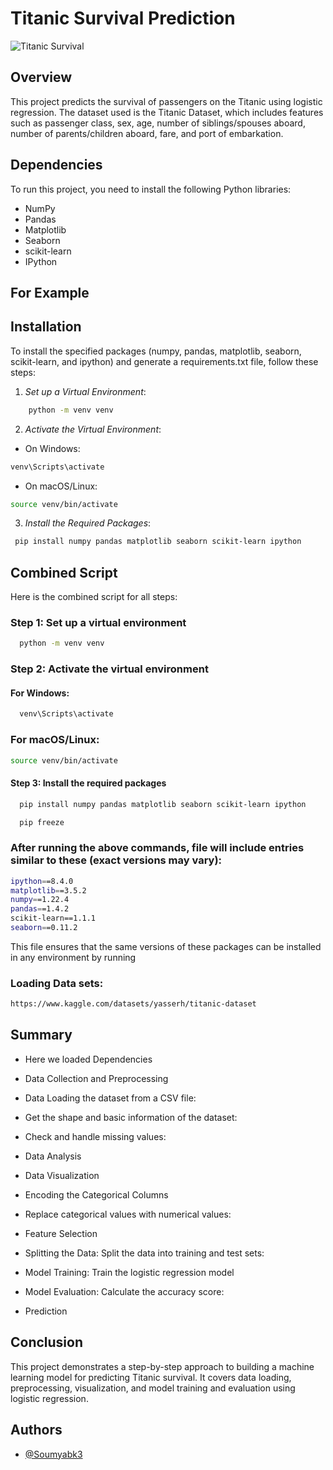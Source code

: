 
# Titanic Survival Prediction

![Titanic Survival](https://github.com/Soumyabk3/CODSOFT_Titanic_Survival_Prediction_Task1/blob/main/Titanic%20Survival.png?raw=true)

## Overview

This project predicts the survival of passengers on the Titanic using logistic regression. The dataset used is the Titanic Dataset, which includes features such as passenger class, sex, age, number of siblings/spouses aboard, number of parents/children aboard, fare, and port of embarkation.

## Dependencies

To run this project, you need to install the following Python libraries:

- NumPy
- Pandas
- Matplotlib
- Seaborn
- scikit-learn
- IPython


## For Example
## Installation

To install the specified packages (numpy, pandas, matplotlib, seaborn, scikit-learn, and ipython) and generate a requirements.txt file, follow these steps:


1. *Set up a Virtual Environment*:

```bash
    python -m venv venv
```
 


2. *Activate the Virtual Environment*:
- On Windows:
        

```bash
venv\Scripts\activate
```

- On macOS/Linux:

```bash
source venv/bin/activate
```

    
3. *Install the Required Packages*:

```bash
 pip install numpy pandas matplotlib seaborn scikit-learn ipython 
```  

 

## Combined Script

Here is the combined script for all steps:


### Step 1: Set up a virtual environment


```bash
  python -m venv venv
```



### Step 2: Activate the virtual environment
#### For Windows:

```bash
  venv\Scripts\activate
```

### For macOS/Linux:
```bash
source venv/bin/activate
```
#### Step 3: Install the required packages

```bash
  pip install numpy pandas matplotlib seaborn scikit-learn ipython
```

```bash
  pip freeze
```



### After running the above commands, file will include entries similar to these (exact versions may vary):

```bash
ipython==8.4.0
matplotlib==3.5.2
numpy==1.22.4
pandas==1.4.2
scikit-learn==1.1.1
seaborn==0.11.2
```



This file ensures that the same versions of these packages can be installed in any environment by running


### Loading Data sets:
```bash
https://www.kaggle.com/datasets/yasserh/titanic-dataset
```




## Summary
- Here we loaded Dependencies

- Data Collection and Preprocessing
- Data Loading the dataset from a CSV file:

- Get the shape and basic information of the dataset:


- Check and handle missing values:

- Data Analysis

- Data Visualization

- Encoding the Categorical Columns
- Replace categorical values with numerical values:

- Feature Selection

- Splitting the Data:    Split the data into training and test sets:

- Model Training:
   Train the logistic regression model


- Model Evaluation:
  Calculate the accuracy score:

- Prediction

## Conclusion
This project demonstrates a step-by-step approach to building a machine learning model for predicting Titanic survival. It covers data loading, preprocessing, visualization, and model training and evaluation using logistic regression.
## Authors

- [@Soumyabk3](https://github.com/Soumyabk3)

